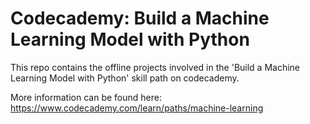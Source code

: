 # Codecademy: Build a Machine Learning Model with Python

This repo contains the offline projects involved in the 'Build a Machine Learning
Model with Python' skill path on codecademy.

More information can be found here: https://www.codecademy.com/learn/paths/machine-learning

